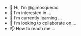 - 👋 Hi, I’m @gjmosquerac
- 👀 I’m interested in ...
- 🌱 I’m currently learning ...
- 💞️ I’m looking to collaborate on ...
- 📫 How to reach me ...

<!---
gjmosquerac/gjmosquerac is a ✨ special ✨ repository because its `README.md` (this file) appears on your GitHub profile.
You can click the Preview link to take a look at your changes.
--->
